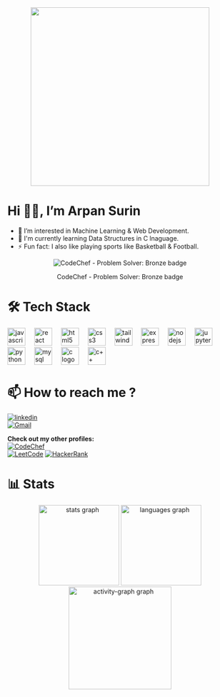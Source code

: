 <div align="center">
  <img height="400" src="https://media.tenor.com/VOQM9bXxYdQAAAAi/anime.gif"  />
</div>

# Hi 👋🏽, I’m Arpan Surin
- 👀 I’m interested in Machine Learning & Web Development.
- 🧠 I'm currently learning Data Structures in C lnaguage.
- ⚡ Fun fact: I also like playing sports like Basketball & Football.

<div style="text-align: center;">
    <img src="https://cdn.codechef.com/images/badges/problem/bronze.svg" alt="CodeChef - Problem Solver: Bronze badge" title="CodeChef - Problem Solver: Bronze badge">
    <p>CodeChef - Problem Solver: Bronze badge</p>
</div>

###

# 🛠️ Tech Stack
<div align="left">
  <img src="https://cdn.jsdelivr.net/gh/devicons/devicon/icons/javascript/javascript-original.svg" height="40" alt="javascript logo"  />
  <img width="12" />
  <img src="https://cdn.jsdelivr.net/gh/devicons/devicon/icons/react/react-original.svg" height="40" alt="react logo"  />
  <img width="12" />
  <img src="https://skillicons.dev/icons?i=html" height="40" alt="html5 logo"  />
  <img width="12" />
  <img src="https://skillicons.dev/icons?i=css" height="40" alt="css3 logo"  />
  <img width="12" />
  <img src="https://cdn.simpleicons.org/tailwindcss/06B6D4" height="40" alt="tailwindcss logo"  />
  <img width="12" />
  <img src="https://skillicons.dev/icons?i=express" height="40" alt="express logo"  />
  <img width="12" />
  <img src="https://cdn.simpleicons.org/nodedotjs/339933" height="40" alt="nodejs logo"  />
  <img width="12" />
  <img src="https://cdn.jsdelivr.net/gh/devicons/devicon/icons/jupyter/jupyter-original.svg" height="40" alt="jupyter logo"  />
  <img width="12" />
  <img src="https://cdn.jsdelivr.net/gh/devicons/devicon/icons/python/python-original.svg" height="40" alt="python logo"  />
  <img width="12" />
  <img src="https://cdn.jsdelivr.net/gh/devicons/devicon/icons/mysql/mysql-original-wordmark.svg" height="40" alt="mysql logo"  />
  <img width="12" />
  <img src="https://cdn.jsdelivr.net/gh/devicons/devicon/icons/c/c-original.svg" height="40" alt="c logo" />
  <img width="12" />
  <img src="https://cdn.jsdelivr.net/gh/devicons/devicon/icons/cplusplus/cplusplus-original.svg" height="40" alt="c++ logo" />
</div>

### 

# 📫 How to reach me ?
[![linkedin](https://img.shields.io/badge/linkedin-0A66C2?style=for-the-badge&logo=linkedin&logoColor=white)](https://www.linkedin.com/in/arpan-surin-490711270/)\
[![Gmail](https://img.shields.io/badge/gmail-000?style=for-the-badge&logo=gmail&logoColor=white)](https://surinarpan23@gmail.com/)

**Check out my other profiles:**\
[![CodeChef](https://img.shields.io/badge/CodeChef-5B4638?style=for-the-badge&logo=codechef&logoColor=white)](https://www.codechef.com/users/arpan_surin)\
[![LeetCode](https://img.shields.io/badge/LeetCode-FFA116?style=for-the-badge&logo=leetcode&logoColor=white)](https://leetcode.com/u/Arpan_2314/)
[![HackerRank](https://img.shields.io/badge/HackerRank-2EC866?style=for-the-badge&logo=hackerrank&logoColor=white)](https://www.hackerrank.com/profile/arpansurin1234)

###

# 📊 Stats
<div align="center">
  <img src="https://github-readme-stats.vercel.app/api?username=ArpanSurin&hide_title=false&hide_rank=false&show_icons=true&include_all_commits=true&count_private=true&disable_animations=false&theme=tokyonight&locale=en&hide_border=false&order=1&cache_bust=1" height="180" alt="stats graph" />
  <img src="https://github-readme-stats.vercel.app/api/top-langs?username=ArpanSurin&locale=en&hide_title=false&layout=compact&card_width=320&langs_count=5&theme=tokyonight&hide_border=false&order=2" height="180" alt="languages graph"  />
  <img src="https://github-readme-activity-graph.vercel.app/graph?username=ArpanSurin&radius=16&theme=tokyo-night&area=true&order=5&hide_border=true&hide_title=false" height="230" alt="activity-graph graph"  />
</div>
